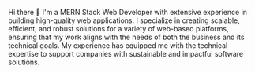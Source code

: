 Hi there 👋
I'm a MERN Stack Web Developer with extensive experience in building high-quality web applications. I specialize in creating scalable, efficient, and robust solutions for a variety of web-based platforms, ensuring that my work aligns with the needs of both the business and its technical goals. My experience has equipped me with the technical expertise to support companies with sustainable and impactful software solutions.
